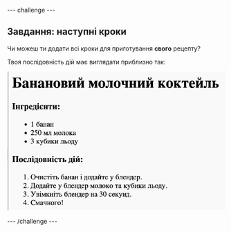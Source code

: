 --- challenge ---

## Завдання: наступні кроки

Чи можеш ти додати всі кроки для приготування **свого** рецепту?

Твоя послідовність дій має виглядати приблизно так:

![знімок екрана](images/recipe-more-method.png)

--- /challenge ---